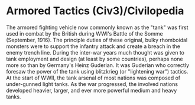 # Armored Tactics (Civ3)/Civilopedia

The armored fighting vehicle now commonly known as the "tank" was first used in combat by the British during WWI's
Battle of the Somme (September, 1916). The principle duties of these original, bulky rhomboidal monsters were to support
the infantry attack and create a breach in the enemy trench line. During the inter-war years much thought was given to
tank employment and design (at least by some countries), perhaps none more so than by Germany's Heinz Guderian. It was Guderian who correctly foresaw the power of the tank using blitzkrieg (or "lightening war") tactics. At the start of
WWII, the tank arsenal of most nations was composed of under-gunned light tanks. As the war progressed,
the involved nations developed heavier, larger, and ever more powerful medium and heavy tanks.